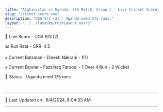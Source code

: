 ```yaml
---
title: "Afghanistan vs Uganda, 5th Match, Group C - Live Cricket Score"
slug: "cricket-score-one"
description: "UGA 9/3 (2) - Uganda need 175 runs."
layout: "../../layouts/PostLayout.astro"
---
```


🔴 Live Score - UGA 9/3 (2)  

📊 Run Rate - CRR: 4.5  

✊ Current Batsman - Dinesh Nakrani - 1(1)  

✊ Current Bowler - Fazalhaq Farooqi - 1 Over 4 Run - 2 Wicket  

📑 Status - Uganda need 175 runs

<br />

***

📝 Last Updated on : 6/4/2024, 8:04:33 AM

***


